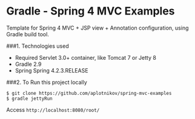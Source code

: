 Gradle - Spring 4 MVC Examples
===============================
Template for Spring 4 MVC + JSP view + Annotation configuration, using Gradle build tool.

###1. Technologies used
* Required Servlet 3.0+ container, like Tomcat 7 or Jetty 8
* Gradle 2.9
* Spring Spring 4.2.3.RELEASE

###2. To Run this project locally
```shell
$ git clone https://github.com/aplotnikov/spring-mvc-examples
$ gradle jettyRun
```
Access ```http://localhost:8080/root/```